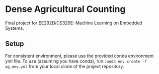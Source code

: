 # Dense Agricultural Counting
Final project for EE292D/CS329E: Machine Learning on Embedded Systems.

## Setup
For consistent environment, please use the provided conda environment yml file. To use (assuming you have conda), run `conda env create -f ag_env.yml`  from your local clone of the project repository.
